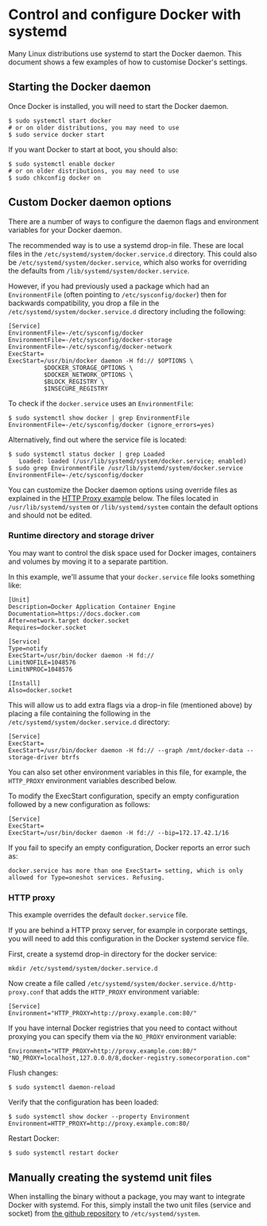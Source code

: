 <!--[metadata]>
+++
title = "Control and configure Docker with systemd"
description = "Controlling and configuring Docker using systemd"
keywords = ["docker, daemon, systemd,  configuration"]
[menu.main]
parent = "smn_administrate"
weight = 7
+++
<![end-metadata]-->

# Control and configure Docker with systemd

Many Linux distributions use systemd to start the Docker daemon. This document
shows a few examples of how to customise Docker's settings.

## Starting the Docker daemon

Once Docker is installed, you will need to start the Docker daemon.

    $ sudo systemctl start docker
    # or on older distributions, you may need to use
    $ sudo service docker start

If you want Docker to start at boot, you should also:

    $ sudo systemctl enable docker
    # or on older distributions, you may need to use
    $ sudo chkconfig docker on

## Custom Docker daemon options

There are a number of ways to configure the daemon flags and environment variables
for your Docker daemon.

The recommended way is to use a systemd drop-in file. These are local files in
the `/etc/systemd/system/docker.service.d` directory. This could also be
`/etc/systemd/system/docker.service`, which also works for overriding the
defaults from `/lib/systemd/system/docker.service`.

However, if you had previously used a package which had an `EnvironmentFile`
(often pointing to `/etc/sysconfig/docker`) then for backwards compatibility,
you drop a file in the `/etc/systemd/system/docker.service.d`
directory including the following:

    [Service]
    EnvironmentFile=-/etc/sysconfig/docker
    EnvironmentFile=-/etc/sysconfig/docker-storage
    EnvironmentFile=-/etc/sysconfig/docker-network
    ExecStart=
    ExecStart=/usr/bin/docker daemon -H fd:// $OPTIONS \
              $DOCKER_STORAGE_OPTIONS \
              $DOCKER_NETWORK_OPTIONS \
              $BLOCK_REGISTRY \
              $INSECURE_REGISTRY

To check if the `docker.service` uses an `EnvironmentFile`:

    $ sudo systemctl show docker | grep EnvironmentFile
    EnvironmentFile=-/etc/sysconfig/docker (ignore_errors=yes)

Alternatively, find out where the service file is located:

    $ sudo systemctl status docker | grep Loaded
       Loaded: loaded (/usr/lib/systemd/system/docker.service; enabled)
    $ sudo grep EnvironmentFile /usr/lib/systemd/system/docker.service
    EnvironmentFile=-/etc/sysconfig/docker

You can customize the Docker daemon options using override files as explained in the
[HTTP Proxy example](#http-proxy) below. The files located in `/usr/lib/systemd/system`
or `/lib/systemd/system` contain the default options and should not be edited.

### Runtime directory and storage driver

You may want to control the disk space used for Docker images, containers
and volumes by moving it to a separate partition.

In this example, we'll assume that your `docker.service` file looks something like:

    [Unit]
    Description=Docker Application Container Engine
    Documentation=https://docs.docker.com
    After=network.target docker.socket
    Requires=docker.socket

    [Service]
    Type=notify
    ExecStart=/usr/bin/docker daemon -H fd://
    LimitNOFILE=1048576
    LimitNPROC=1048576

    [Install]
    Also=docker.socket

This will allow us to add extra flags via a drop-in file (mentioned above) by
placing a file containing the following in the `/etc/systemd/system/docker.service.d`
directory:

    [Service]
    ExecStart=
    ExecStart=/usr/bin/docker daemon -H fd:// --graph /mnt/docker-data --storage-driver btrfs

You can also set other environment variables in this file, for example, the
`HTTP_PROXY` environment variables described below.

To modify the ExecStart configuration, specify an empty configuration followed
by a new configuration as follows:

    [Service]
    ExecStart=
    ExecStart=/usr/bin/docker daemon -H fd:// --bip=172.17.42.1/16

If you fail to specify an empty configuration, Docker reports an error such as:

    docker.service has more than one ExecStart= setting, which is only allowed for Type=oneshot services. Refusing.

### HTTP proxy

This example overrides the default `docker.service` file.

If you are behind a HTTP proxy server, for example in corporate settings,
you will need to add this configuration in the Docker systemd service file.

First, create a systemd drop-in directory for the docker service:

    mkdir /etc/systemd/system/docker.service.d

Now create a file called `/etc/systemd/system/docker.service.d/http-proxy.conf`
that adds the `HTTP_PROXY` environment variable:

    [Service]
    Environment="HTTP_PROXY=http://proxy.example.com:80/"

If you have internal Docker registries that you need to contact without
proxying you can specify them via the `NO_PROXY` environment variable:

    Environment="HTTP_PROXY=http://proxy.example.com:80/" "NO_PROXY=localhost,127.0.0.0/8,docker-registry.somecorporation.com"

Flush changes:

    $ sudo systemctl daemon-reload

Verify that the configuration has been loaded:

    $ sudo systemctl show docker --property Environment
    Environment=HTTP_PROXY=http://proxy.example.com:80/

Restart Docker:

    $ sudo systemctl restart docker

## Manually creating the systemd unit files

When installing the binary without a package, you may want
to integrate Docker with systemd. For this, simply install the two unit files
(service and socket) from [the github
repository](https://github.com/docker/docker/tree/master/contrib/init/systemd)
to `/etc/systemd/system`.
